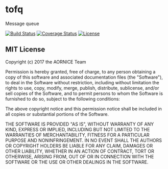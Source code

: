 # tofq
Message queue

[![Build Status](https://travis-ci.org/aornice/tofq.svg?branch=master)](https://travis-ci.org/aornice/tofq)
[![Coverage
Status](https://coveralls.io/repos/github/aornice/tofq/badge.svg?branch=master)](https://coveralls.io/github/aornice/tofq?branch=master)
[![License](https://img.shields.io/dub/l/vibe-d.svg)](https://opensource.org/licenses/MIT)

## MIT License

Copyright (c) 2017 the AORNICE Team

Permission is hereby granted, free of charge, to any person obtaining a copy
of this software and associated documentation files (the "Software"), to deal
in the Software without restriction, including without limitation the rights
to use, copy, modify, merge, publish, distribute, sublicense, and/or sell
copies of the Software, and to permit persons to whom the Software is
furnished to do so, subject to the following conditions:

The above copyright notice and this permission notice shall be included in all
copies or substantial portions of the Software.

THE SOFTWARE IS PROVIDED "AS IS", WITHOUT WARRANTY OF ANY KIND, EXPRESS OR
IMPLIED, INCLUDING BUT NOT LIMITED TO THE WARRANTIES OF MERCHANTABILITY,
FITNESS FOR A PARTICULAR PURPOSE AND NONINFRINGEMENT. IN NO EVENT SHALL THE
AUTHORS OR COPYRIGHT HOLDERS BE LIABLE FOR ANY CLAIM, DAMAGES OR OTHER
LIABILITY, WHETHER IN AN ACTION OF CONTRACT, TORT OR OTHERWISE, ARISING FROM,
OUT OF OR IN CONNECTION WITH THE SOFTWARE OR THE USE OR OTHER DEALINGS IN THE
SOFTWARE.
